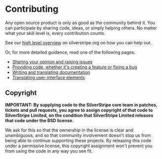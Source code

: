 # Contributing

Any open source product is only as good as the community behind it. You can participate by sharing code, ideas, or simply helping others. No matter what your skill level is, every contribution counts.

See our [high level overview](https://www.silverstripe.org/community/contributing-to-silverstripe) on silverstripe.org on how you can help out.

Or, for more detailed guidance, read one of the following pages:

 * [Sharing your opinion and raising issues](https://docs.silverstripe.org/en/4/contributing/issues_and_bugs/)
 * [Providing code, whether it's creating a feature or fixing a bug](https://docs.silverstripe.org/en/4/contributing/code/)
 * [Writing and translating documentation](https://docs.silverstripe.org/en/4/contributing/translations/)
 * [Translating user-interface elements](https://docs.silverstripe.org/en/4/contributing/translation_process/)

## Copyright

**IMPORTANT: By supplying code to the SilverStripe core team in patches, tickets and pull requests, you agree to assign copyright of that code to SilverStripe Limited, on the condition that SilverStripe Limited releases that code under the BSD license.**

We ask for this so that the ownership in the license is clear and unambiguous, and so that community involvement doesn't stop us from being able to continue supporting these projects. By releasing this code under a permissive license, this copyright assignment won't prevent you from using the code in any way you see fit.

